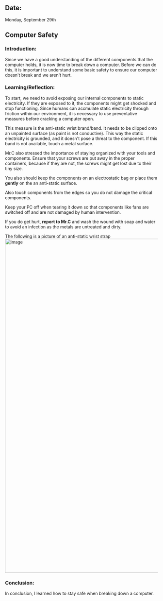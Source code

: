 ## Date:
Monday, September 29th

## Computer Safety

### Introduction:
Since we have a good understanding of the different components that the computer holds, it is now time to break down a computer. Before we can do this, it is important to understand some basic safety to ensure our computer doesn't break and we aren't hurt. 

### Learning/Reflection:
To start, we need to avoid exposing our internal components to static electricity. If they are exposed to it, the components might get shocked and stop functioning. Since humans can accmulate static electricity through friction within our environment, it is necessary to use preventative measures before cracking a computer open.

This measure is the anti-static wrist brand/band. It needs to be clipped onto an unpainted surface (as paint is not conductive). This way the static electricity is grounded, and it doesn't pose a threat to the component. If this band is not available, touch a metal surface. 

Mr.C also stressed the importance of staying organized with your tools and components. Ensure that your screws are put away in the proper containers, because if they are not, the screws might get lost due to their tiny size. 

You also should keep the components on an electrostatic bag or place them **gently** on the an anti-static surface. 

Also touch components from the edges so you do not damage the critical components. 

Keep your PC off when tearing it down so that components like fans are switched off and are not damaged by human intervention. 

If you do get hurt, **report to Mr.C** and wash the wound with soap and water to avoid an infection as the metals are untreated and dirty. 

The following is a picture of an anti-static wrist strap
<img width="1100" height="1100" alt="image" src="https://github.com/user-attachments/assets/ff6f20d5-e374-42e5-9752-cd01f0356c3a" />

### Conclusion:
In conclusion, I learned how to stay safe when breaking down a computer. 
